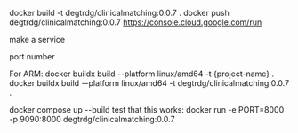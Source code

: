 docker build -t degtrdg/clinicalmatching:0.0.7 .
docker push degtrdg/clinicalmatching:0.0.7
https://console.cloud.google.com/run

make a service

port number

For ARM:
docker buildx build --platform linux/amd64 -t {project-name} .
docker buildx build --platform linux/amd64 -t degtrdg/clinicalmatching:0.0.7 .

docker compose up --build
test that this works:
docker run -e PORT=8000 -p 9090:8000 degtrdg/clinicalmatching:0.0.7
